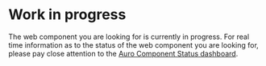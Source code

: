 # Work in progress

The web component you are looking for is currently in progress. For real time information as to the status of the web component you are looking for, please pay close attention to the [Auro Component Status dashboard](/component-status).
